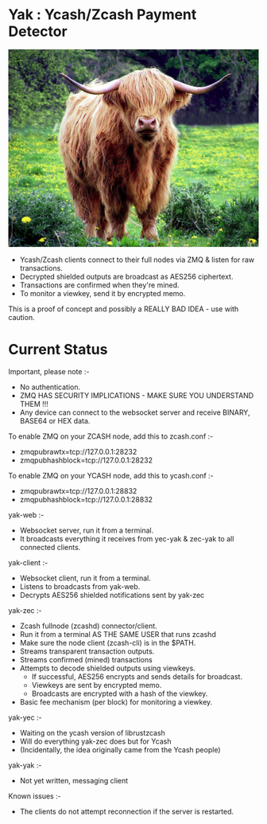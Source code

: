 # Yak : Ycash/Zcash Payment Detector

![Go on, call me Fluffy one more time!](https://github.com/ChileBob/Yak/blob/main/images/yak-600x473.png?raw=true)

- Ycash/Zcash clients connect to their full nodes via ZMQ & listen for raw transactions.
- Decrypted shielded outputs are broadcast as AES256 ciphertext.
- Transactions are confirmed when they're mined.
- To monitor a viewkey, send it by encrypted memo.

This is a proof of concept and possibly a REALLY BAD IDEA - use with caution.

# Current Status

Important, please note :- 
- No authentication.
- ZMQ HAS SECURITY IMPLICATIONS - MAKE SURE YOU UNDERSTAND THEM !!!
- Any device can connect to the websocket server and receive BINARY, BASE64 or HEX data.

To enable ZMQ on your ZCASH node, add this to zcash.conf :-  
- zmqpubrawtx=tcp://127.0.0.1:28232
- zmqpubhashblock=tcp://127.0.0.1:28232

To enable ZMQ on your YCASH node, add this to ycash.conf :-  
- zmqpubrawtx=tcp://127.0.0.1:28832
- zmqpubhashblock=tcp://127.0.0.1:28832

yak-web :-
- Websocket server, run it from a terminal.
- It broadcasts everything it receives from yec-yak & zec-yak to all connected clients.

yak-client :-
- Websocket client, run it from a terminal.
- Listens to broadcasts from yak-web.
- Decrypts AES256 shielded notifications sent by yak-zec

yak-zec :-
- Zcash fullnode (zcashd) connector/client.
- Run it from a terminal AS THE SAME USER that runs zcashd
- Make sure the node client (zcash-cli) is in the $PATH.
- Streams transparent transaction outputs.
- Streams confirmed (mined) transactions
- Attempts to decode shielded outputs using viewkeys.
  - If successful, AES256 encrypts and sends details for broadcast.
  - Viewkeys are sent by encrypted memo.
  - Broadcasts are encrypted with a hash of the viewkey.
- Basic fee mechanism (per block) for monitoring a viewkey.

yak-yec :-
- Waiting on the ycash version of librustzcash
- Will do everything yak-zec does but for Ycash
- (Incidentally, the idea originally came from the Ycash people)

yak-yak :-
- Not yet written, messaging client

Known issues :-
- The clients do not attempt reconnection if the server is restarted.
